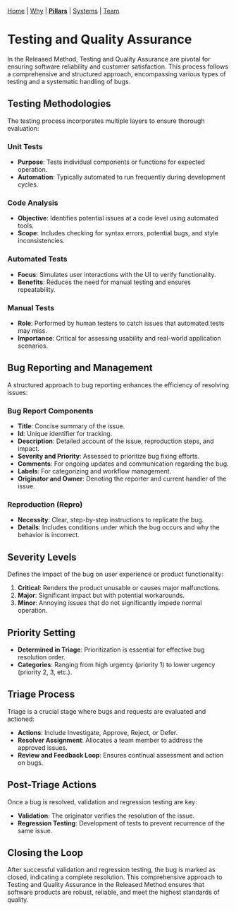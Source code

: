 [Home](README.md) | [Why](why.md) | **[Pillars](pillars.md)** | [Systems](systems.md) | [Team](team-model.md)

# Testing and Quality Assurance

In the Released Method, Testing and Quality Assurance are pivotal for ensuring software reliability and customer satisfaction. This process follows a comprehensive and structured approach, encompassing various types of testing and a systematic handling of bugs.

## Testing Methodologies
The testing process incorporates multiple layers to ensure thorough evaluation:

### Unit Tests
- **Purpose**: Tests individual components or functions for expected operation.
- **Automation**: Typically automated to run frequently during development cycles.

### Code Analysis
- **Objective**: Identifies potential issues at a code level using automated tools.
- **Scope**: Includes checking for syntax errors, potential bugs, and style inconsistencies.

### Automated Tests
- **Focus**: Simulates user interactions with the UI to verify functionality.
- **Benefits**: Reduces the need for manual testing and ensures repeatability.

### Manual Tests
- **Role**: Performed by human testers to catch issues that automated tests may miss.
- **Importance**: Critical for assessing usability and real-world application scenarios.

## Bug Reporting and Management
A structured approach to bug reporting enhances the efficiency of resolving issues:

### Bug Report Components
- **Title**: Concise summary of the issue.
- **Id**: Unique identifier for tracking.
- **Description**: Detailed account of the issue, reproduction steps, and impact.
- **Severity and Priority**: Assessed to prioritize bug fixing efforts.
- **Comments**: For ongoing updates and communication regarding the bug.
- **Labels**: For categorizing and workflow management.
- **Originator and Owner**: Denoting the reporter and current handler of the issue.

### Reproduction (Repro)
- **Necessity**: Clear, step-by-step instructions to replicate the bug.
- **Details**: Includes conditions under which the bug occurs and why the behavior is incorrect.

## Severity Levels
Defines the impact of the bug on user experience or product functionality:

1. **Critical**: Renders the product unusable or causes major malfunctions.
2. **Major**: Significant impact but with potential workarounds.
3. **Minor**: Annoying issues that do not significantly impede normal operation.

## Priority Setting
- **Determined in Triage**: Prioritization is essential for effective bug resolution order.
- **Categories**: Ranging from high urgency (priority 1) to lower urgency (priority 2, 3, etc.).

## Triage Process
Triage is a crucial stage where bugs and requests are evaluated and actioned:

- **Actions**: Include Investigate, Approve, Reject, or Defer.
- **Resolver Assignment**: Allocates a team member to address the approved issues.
- **Review and Feedback Loop**: Ensures continual assessment and action on bugs.

## Post-Triage Actions
Once a bug is resolved, validation and regression testing are key:

- **Validation**: The originator verifies the resolution of the issue.
- **Regression Testing**: Development of tests to prevent recurrence of the same issue.

## Closing the Loop
After successful validation and regression testing, the bug is marked as closed, indicating a complete resolution. This comprehensive approach to Testing and Quality Assurance in the Released Method ensures that software products are robust, reliable, and meet the highest standards of quality.